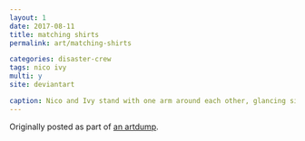 ```yaml
---
layout: 1
date: 2017-08-11
title: matching shirts
permalink: art/matching-shirts

categories: disaster-crew
tags: nico ivy
multi: y
site: deviantart

caption: Nico and Ivy stand with one arm around each other, glancing sideways at the other. Nico's making an unsure thumbs-up with his free hand; his shirt reads "If sad return to Ivy." Ivy's other hand is on her hip; her shirt reads "Matching shirts are overrated."
---
```

Originally posted as part of [an artdump](https://aflyleaf3.wordpress.com/2018/08/28/ipad-doodle-dump-3-that-one-story-thing-i-keep/).
